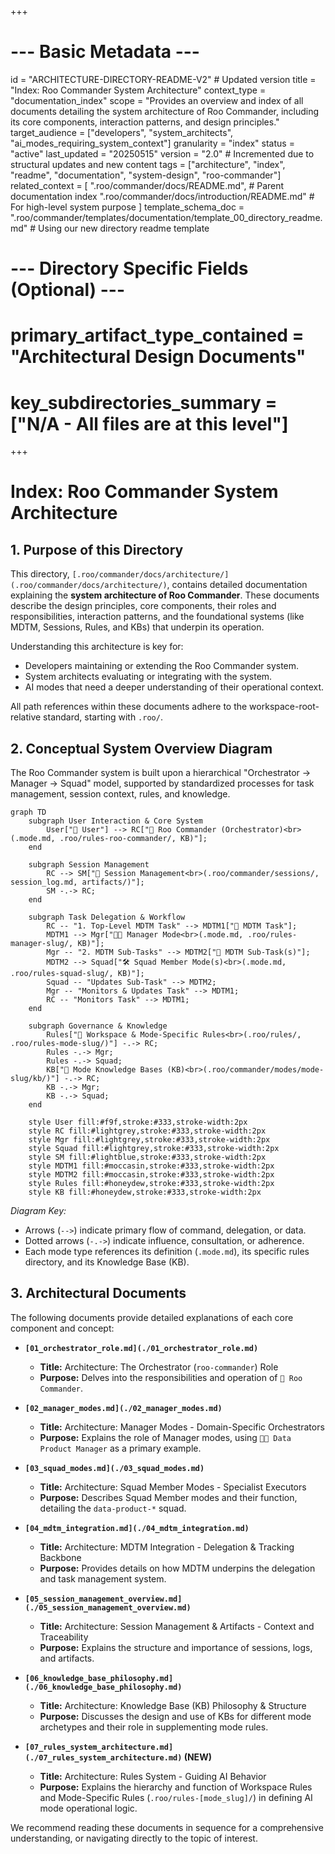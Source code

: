 +++
# --- Basic Metadata ---
id = "ARCHITECTURE-DIRECTORY-README-V2" # Updated version
title = "Index: Roo Commander System Architecture"
context_type = "documentation_index"
scope = "Provides an overview and index of all documents detailing the system architecture of Roo Commander, including its core components, interaction patterns, and design principles."
target_audience = ["developers", "system_architects", "ai_modes_requiring_system_context"]
granularity = "index"
status = "active"
last_updated = "20250515"
version = "2.0" # Incremented due to structural updates and new content
tags = ["architecture", "index", "readme", "documentation", "system-design", "roo-commander"]
related_context = [
    ".roo/commander/docs/README.md", # Parent documentation index
    ".roo/commander/docs/introduction/README.md" # For high-level system purpose
]
template_schema_doc = ".roo/commander/templates/documentation/template_00_directory_readme.md" # Using our new directory readme template
# --- Directory Specific Fields (Optional) ---
# primary_artifact_type_contained = "Architectural Design Documents"
# key_subdirectories_summary = ["N/A - All files are at this level"]
+++

# Index: Roo Commander System Architecture

## 1. Purpose of this Directory

This directory, `[.roo/commander/docs/architecture/](.roo/commander/docs/architecture/)`, contains detailed documentation explaining the **system architecture of Roo Commander**. These documents describe the design principles, core components, their roles and responsibilities, interaction patterns, and the foundational systems (like MDTM, Sessions, Rules, and KBs) that underpin its operation.

Understanding this architecture is key for:
*   Developers maintaining or extending the Roo Commander system.
*   System architects evaluating or integrating with the system.
*   AI modes that need a deeper understanding of their operational context.

All path references within these documents adhere to the workspace-root-relative standard, starting with `.roo/`.

## 2. Conceptual System Overview Diagram

The Roo Commander system is built upon a hierarchical "Orchestrator -> Manager -> Squad" model, supported by standardized processes for task management, session context, rules, and knowledge.

```mermaid
graph TD
    subgraph User Interaction & Core System
        User["👤 User"] --> RC["👑 Roo Commander (Orchestrator)<br>(.mode.md, .roo/rules-roo-commander/, KB)"];
    end

    subgraph Session Management
        RC --> SM["📝 Session Management<br>(.roo/commander/sessions/, session_log.md, artifacts/)"];
        SM -.-> RC;
    end

    subgraph Task Delegation & Workflow
        RC -- "1. Top-Level MDTM Task" --> MDTM1["📄 MDTM Task"];
        MDTM1 --> Mgr["🧑‍💼 Manager Mode<br>(.mode.md, .roo/rules-manager-slug/, KB)"];
        Mgr -- "2. MDTM Sub-Tasks" --> MDTM2["📄 MDTM Sub-Task(s)"];
        MDTM2 --> Squad["🛠️ Squad Member Mode(s)<br>(.mode.md, .roo/rules-squad-slug/, KB)"];
        Squad -- "Updates Sub-Task" --> MDTM2;
        Mgr -- "Monitors & Updates Task" --> MDTM1;
        RC -- "Monitors Task" --> MDTM1;
    end

    subgraph Governance & Knowledge
        Rules["📜 Workspace & Mode-Specific Rules<br>(.roo/rules/, .roo/rules-mode-slug/)"] -.-> RC;
        Rules -.-> Mgr;
        Rules -.-> Squad;
        KB["🧠 Mode Knowledge Bases (KB)<br>(.roo/commander/modes/mode-slug/kb/)"] -.-> RC;
        KB -.-> Mgr;
        KB -.-> Squad;
    end

    style User fill:#f9f,stroke:#333,stroke-width:2px
    style RC fill:#lightgrey,stroke:#333,stroke-width:2px
    style Mgr fill:#lightgrey,stroke:#333,stroke-width:2px
    style Squad fill:#lightgrey,stroke:#333,stroke-width:2px
    style SM fill:#lightblue,stroke:#333,stroke-width:2px
    style MDTM1 fill:#moccasin,stroke:#333,stroke-width:2px
    style MDTM2 fill:#moccasin,stroke:#333,stroke-width:2px
    style Rules fill:#honeydew,stroke:#333,stroke-width:2px
    style KB fill:#honeydew,stroke:#333,stroke-width:2px
```
*Diagram Key:*
*   Arrows (`-->`) indicate primary flow of command, delegation, or data.
*   Dotted arrows (`-.->`) indicate influence, consultation, or adherence.
*   Each mode type references its definition (`.mode.md`), its specific rules directory, and its Knowledge Base (KB).

## 3. Architectural Documents

The following documents provide detailed explanations of each core component and concept:

*   **`[01_orchestrator_role.md](./01_orchestrator_role.md)`**
    *   **Title:** Architecture: The Orchestrator (`roo-commander`) Role
    *   **Purpose:** Delves into the responsibilities and operation of `👑 Roo Commander`.

*   **`[02_manager_modes.md](./02_manager_modes.md)`**
    *   **Title:** Architecture: Manager Modes - Domain-Specific Orchestrators
    *   **Purpose:** Explains the role of Manager modes, using `🧑‍💼 Data Product Manager` as a primary example.

*   **`[03_squad_modes.md](./03_squad_modes.md)`**
    *   **Title:** Architecture: Squad Member Modes - Specialist Executors
    *   **Purpose:** Describes Squad Member modes and their function, detailing the `data-product-*` squad.

*   **`[04_mdtm_integration.md](./04_mdtm_integration.md)`**
    *   **Title:** Architecture: MDTM Integration - Delegation & Tracking Backbone
    *   **Purpose:** Provides details on how MDTM underpins the delegation and task management system.

*   **`[05_session_management_overview.md](./05_session_management_overview.md)`**
    *   **Title:** Architecture: Session Management & Artifacts - Context and Traceability
    *   **Purpose:** Explains the structure and importance of sessions, logs, and artifacts.

*   **`[06_knowledge_base_philosophy.md](./06_knowledge_base_philosophy.md)`**
    *   **Title:** Architecture: Knowledge Base (KB) Philosophy & Structure
    *   **Purpose:** Discusses the design and use of KBs for different mode archetypes and their role in supplementing mode rules.

*   **`[07_rules_system_architecture.md](./07_rules_system_architecture.md)` (NEW)**
    *   **Title:** Architecture: Rules System - Guiding AI Behavior
    *   **Purpose:** Explains the hierarchy and function of Workspace Rules and Mode-Specific Rules (`.roo/rules-[mode_slug]/`) in defining AI mode operational logic.

We recommend reading these documents in sequence for a comprehensive understanding, or navigating directly to the topic of interest.